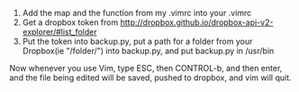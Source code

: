 1. Add the map and the function from my .vimrc into your .vimrc
2. Get a dropbox token from http://dropbox.github.io/dropbox-api-v2-explorer/#list_folder 
3. Put the token into backup.py, put a path for a folder from your Dropbox(ie "/folder/") into backup.py, and put backup.py in /usr/bin

Now whenever you use Vim, type ESC, then CONTROL-b, and then enter,
and the file being edited will be saved, pushed to dropbox, and vim will quit.

